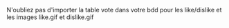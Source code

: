 N'oubliez pas d'importer la table vote dans votre bdd pour les like/dislike
et les images like.gif et dislike.gif
